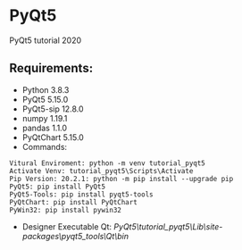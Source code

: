 # PyQt5
PyQt5 tutorial 2020
## Requirements:
* Python 3.8.3
* PyQt5 5.15.0
* PyQt5-sip 12.8.0
* numpy 1.19.1
* pandas 1.1.0
* PyQtChart 5.15.0
* Commands:
```
Vitural Enviroment: python -m venv tutorial_pyqt5
Activate Venv: tutorial_pyqt5\Scripts\Activate
Pip Version: 20.2.1: python -m pip install --upgrade pip
PyQt5: pip install PyQt5
PyQt5-Tools: pip install pyqt5-tools
PyQtChart: pip install PyQtChart
PyWin32: pip install pywin32
```
* Designer Executable Qt: _PyQt5\tutorial_pyqt5\Lib\site-packages\pyqt5_tools\Qt\bin_